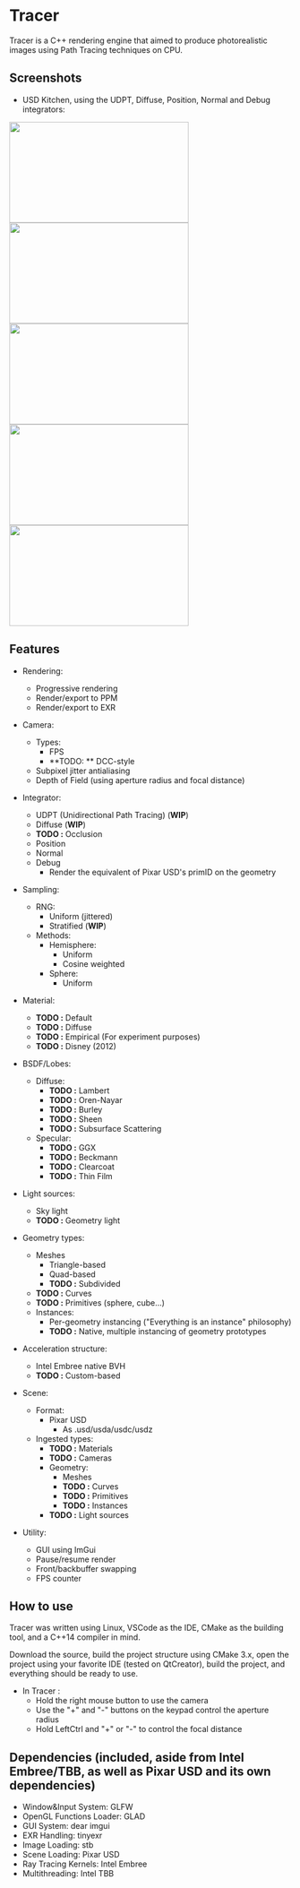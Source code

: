 Tracer
======

Tracer is a C++ rendering engine that aimed to produce photorealistic images using Path Tracing techniques on CPU.

Screenshots
------

* USD Kitchen, using the UDPT, Diffuse, Position, Normal and Debug integrators:

<img src="https://i.ibb.co/hch2YHf/tracer-render-udpt.png" width="320" height="180"> <img src="https://i.ibb.co/KDcwzGG/tracer-render-diffuse.png" width="320" height="180">
<img src="https://i.ibb.co/209PjBG/tracer-render-position.png" width="320" height="180"> <img src="https://i.ibb.co/87sh556/tracer-render-normal.png" width="320" height="180">
<img src="https://i.ibb.co/tCm78Z5/tracer-render-debug.png" width="320" height="180">

Features
------

* Rendering:
    * Progressive rendering
    * Render/export to PPM
    * Render/export to EXR

* Camera:
    * Types:
        * FPS
        * **TODO: ** DCC-style
    * Subpixel jitter antialiasing
    * Depth of Field (using aperture radius and focal distance)

* Integrator:
    * UDPT (Unidirectional Path Tracing) (**WIP**)
    * Diffuse (**WIP**)
    * **TODO :** Occlusion
    * Position
    * Normal
    * Debug
        * Render the equivalent of Pixar USD's primID on the geometry

* Sampling:
    * RNG:
        * Uniform (jittered)
        * Stratified (**WIP**)
    * Methods:
        * Hemisphere:
            * Uniform
            * Cosine weighted
        * Sphere:
            * Uniform

* Material:
    * **TODO :** Default
    * **TODO :** Diffuse
    * **TODO :** Empirical (For experiment purposes)
    * **TODO :** Disney (2012)

* BSDF/Lobes:
    * Diffuse:
        * **TODO :** Lambert
        * **TODO :** Oren-Nayar
        * **TODO :** Burley
        * **TODO :** Sheen
        * **TODO :** Subsurface Scattering
    * Specular:
        * **TODO :** GGX
        * **TODO :** Beckmann
        * **TODO :** Clearcoat
        * **TODO :** Thin Film

* Light sources:
    * Sky light
    * **TODO :** Geometry light

* Geometry types:
    * Meshes
        * Triangle-based
        * Quad-based 
        * **TODO :**  Subdivided
    * **TODO :** Curves
    * **TODO :** Primitives (sphere, cube...)
    * Instances:
        * Per-geometry instancing ("Everything is an instance" philosophy)
        * **TODO :** Native, multiple instancing of geometry prototypes

* Acceleration structure:
    * Intel Embree native BVH
    * **TODO :** Custom-based

* Scene:
    * Format:
        * Pixar USD
            * As .usd/usda/usdc/usdz
    * Ingested types:
        * **TODO :** Materials
        * **TODO :** Cameras
        * Geometry:
            * Meshes
            * **TODO :** Curves
            * **TODO :** Primitives
            * **TODO :** Instances
        * **TODO :** Light sources

* Utility:
    * GUI using ImGui
    * Pause/resume render
    * Front/backbuffer swapping
    * FPS counter

How to use
------

Tracer was written using Linux, VSCode as the IDE, CMake as the building tool, and a C++14 compiler in mind.

Download the source, build the project structure using CMake 3.x, open the project using your favorite IDE (tested on QtCreator), build the project, and everything should be ready to use.

* In Tracer :
    * Hold the right mouse button to use the camera
    * Use the "+" and "-" buttons on the keypad control the aperture radius
    * Hold LeftCtrl and "+" or "-" to control the focal distance

Dependencies (included, aside from Intel Embree/TBB, as well as Pixar USD and its own dependencies)
------

- Window&Input System: GLFW
- OpenGL Functions Loader: GLAD
- GUI System: dear imgui
- EXR Handling: tinyexr
- Image Loading: stb
- Scene Loading: Pixar USD
- Ray Tracing Kernels: Intel Embree
- Multithreading: Intel TBB
